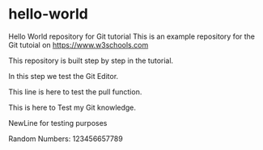# hello-world
Hello World repository for Git tutorial
This is an example repository for the Git tutoial on https://www.w3schools.com

This repository is built step by step in the tutorial.

In this step we test the Git Editor.

This line is here to test the pull function.

This is here to Test my Git knowledge.


NewLine for testing purposes

Random Numbers: 123456657789
